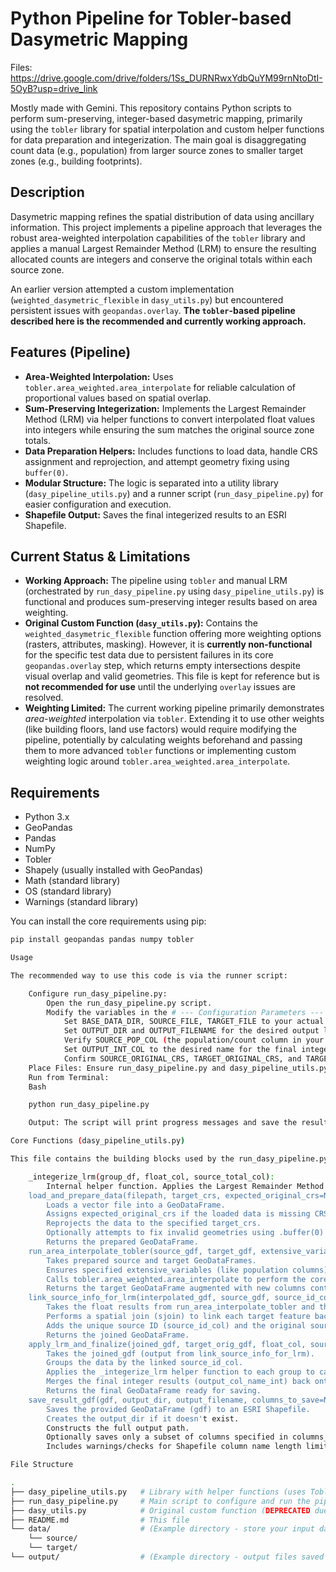 # Python Pipeline for Tobler-based Dasymetric Mapping

Files: https://drive.google.com/drive/folders/1Ss_DURNRwxYdbQuYM99rnNtoDtI-5OyB?usp=drive_link

Mostly made with Gemini. This repository contains Python scripts to perform sum-preserving, integer-based dasymetric mapping, primarily using the `tobler` library for spatial interpolation and custom helper functions for data preparation and integerization. The main goal is disaggregating count data (e.g., population) from larger source zones to smaller target zones (e.g., building footprints).

## Description

Dasymetric mapping refines the spatial distribution of data using ancillary information. This project implements a pipeline approach that leverages the robust area-weighted interpolation capabilities of the `tobler` library and applies a manual Largest Remainder Method (LRM) to ensure the resulting allocated counts are integers and conserve the original totals within each source zone.

An earlier version attempted a custom implementation (`weighted_dasymetric_flexible` in `dasy_utils.py`) but encountered persistent issues with `geopandas.overlay`. **The `tobler`-based pipeline described here is the recommended and currently working approach.**

## Features (Pipeline)

* **Area-Weighted Interpolation:** Uses `tobler.area_weighted.area_interpolate` for reliable calculation of proportional values based on spatial overlap.
* **Sum-Preserving Integerization:** Implements the Largest Remainder Method (LRM) via helper functions to convert interpolated float values into integers while ensuring the sum matches the original source zone totals.
* **Data Preparation Helpers:** Includes functions to load data, handle CRS assignment and reprojection, and attempt geometry fixing using `buffer(0)`.
* **Modular Structure:** The logic is separated into a utility library (`dasy_pipeline_utils.py`) and a runner script (`run_dasy_pipeline.py`) for easier configuration and execution.
* **Shapefile Output:** Saves the final integerized results to an ESRI Shapefile.

## Current Status & Limitations

* **Working Approach:** The pipeline using `tobler` and manual LRM (orchestrated by `run_dasy_pipeline.py` using `dasy_pipeline_utils.py`) is functional and produces sum-preserving integer results based on area weighting.
* **Original Custom Function (`dasy_utils.py`):** Contains the `weighted_dasymetric_flexible` function offering more weighting options (rasters, attributes, masking). However, it is **currently non-functional** for the specific test data due to persistent failures in its core `geopandas.overlay` step, which returns empty intersections despite visual overlap and valid geometries. This file is kept for reference but is **not recommended for use** until the underlying `overlay` issues are resolved.
* **Weighting Limited:** The current working pipeline primarily demonstrates *area-weighted* interpolation via `tobler`. Extending it to use other weights (like building floors, land use factors) would require modifying the pipeline, potentially by calculating weights beforehand and passing them to more advanced `tobler` functions or implementing custom weighting logic around `tobler.area_weighted.area_interpolate`.

## Requirements

* Python 3.x
* GeoPandas
* Pandas
* NumPy
* Tobler
* Shapely (usually installed with GeoPandas)
* Math (standard library)
* OS (standard library)
* Warnings (standard library)

You can install the core requirements using pip:

```bash
pip install geopandas pandas numpy tobler

Usage

The recommended way to use this code is via the runner script:

    Configure run_dasy_pipeline.py:
        Open the run_dasy_pipeline.py script.
        Modify the variables in the # --- Configuration Parameters --- section:
            Set BASE_DATA_DIR, SOURCE_FILE, TARGET_FILE to your actual file paths.
            Set OUTPUT_DIR and OUTPUT_FILENAME for the desired output location and Shapefile name.
            Verify SOURCE_POP_COL (the population/count column in your source data) and SOURCE_ID_COL (a unique ID column for your source zones, like 'GEOID') are correct.
            Set OUTPUT_INT_COL to the desired name for the final integer result column (max 10 characters for Shapefile).
            Confirm SOURCE_ORIGINAL_CRS, TARGET_ORIGINAL_CRS, and TARGET_PROJECTED_CRS match your data.
    Place Files: Ensure run_dasy_pipeline.py and dasy_pipeline_utils.py are in the same directory (or that dasy_pipeline_utils.py is in your Python path).
    Run from Terminal:
    Bash

    python run_dasy_pipeline.py

    Output: The script will print progress messages and save the resulting Shapefile (containing the original target features plus the new integer population column) to the specified output directory. It also prints a comparison of the original total population and the final estimated integer total.

Core Functions (dasy_pipeline_utils.py)

This file contains the building blocks used by the run_dasy_pipeline.py script:

    _integerize_lrm(group_df, float_col, source_total_col):
        Internal helper function. Applies the Largest Remainder Method to a pandas DataFrame group representing features within a single source zone. Converts float estimates (float_col) to integers, ensuring their sum matches the group's original source total (source_total_col).
    load_and_prepare_data(filepath, target_crs, expected_original_crs=None, fix_geom=True, layer_name="Data"):
        Loads a vector file into a GeoDataFrame.
        Assigns expected_original_crs if the loaded data is missing CRS information.
        Reprojects the data to the specified target_crs.
        Optionally attempts to fix invalid geometries using .buffer(0) and removes empty geometries (fix_geom=True).
        Returns the prepared GeoDataFrame.
    run_area_interpolate_tobler(source_gdf, target_gdf, extensive_variables, source_id_col):
        Takes prepared source and target GeoDataFrames.
        Ensures specified extensive_variables (like population columns) exist and are numeric in the source.
        Calls tobler.area_weighted.area_interpolate to perform the core spatial weighting.
        Returns the target GeoDataFrame augmented with new columns containing the interpolated float results, along with the original total sum of the first extensive variable.
    link_source_info_for_lrm(interpolated_gdf, source_gdf, source_id_col, source_pop_col):
        Takes the float results from run_area_interpolate_tobler and the original prepared source data.
        Performs a spatial join (sjoin) to link each target feature back to its corresponding original source zone based on intersection.
        Adds the unique source ID (source_id_col) and the original source population value (source_pop_col, renamed internally) to the interpolated dataframe. This is necessary for grouping during LRM.
        Returns the joined GeoDataFrame.
    apply_lrm_and_finalize(joined_gdf, target_orig_gdf, float_col, source_id_col, source_orig_pop_col, output_col_name_int):
        Takes the joined_gdf (output from link_source_info_for_lrm).
        Groups the data by the linked source_id_col.
        Applies the _integerize_lrm helper function to each group to calculate sum-preserving integer results.
        Merges the final integer results (output_col_name_int) back onto the original target data structure (target_orig_gdf) using the index.
        Returns the final GeoDataFrame ready for saving.
    save_result_gdf(gdf, output_dir, output_filename, columns_to_save=None):
        Saves the provided GeoDataFrame (gdf) to an ESRI Shapefile.
        Creates the output_dir if it doesn't exist.
        Constructs the full output path.
        Optionally saves only a subset of columns specified in columns_to_save.
        Includes warnings/checks for Shapefile column name length limits.

File Structure

.
├── dasy_pipeline_utils.py   # Library with helper functions (uses Tobler)
├── run_dasy_pipeline.py     # Main script to configure and run the pipeline
├── dasy_utils.py            # Original custom function (DEPRECATED due to overlay issues)
├── README.md                # This file
└── data/                    # (Example directory - store your input data here)
    └── source/
    └── target/
└── output/                  # (Example directory - output files saved here)
